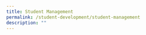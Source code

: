 ```yaml
---
title: Student Management
permalink: /student-development/student-management
description: ""
---
```

